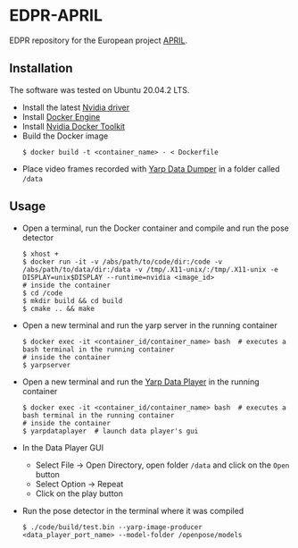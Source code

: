 # EDPR-APRIL
EDPR repository for the European project [APRIL](http://aprilproject.eu/).

## Installation
The software was tested on Ubuntu 20.04.2 LTS.

- Install the latest [Nvidia driver](https://github.com/NVIDIA/nvidia-docker/wiki/Frequently-Asked-Questions#how-do-i-install-the-nvidia-driver)
- Install [Docker Engine](https://docs.docker.com/engine/install/ubuntu)
- Install [Nvidia Docker Toolkit](https://docs.nvidia.com/datacenter/cloud-native/container-toolkit/install-guide.html#docker)
- Build the Docker image
    ```shell
    $ docker build -t <container_name> - < Dockerfile
    ```
- Place video frames recorded with [Yarp Data Dumper](https://www.yarp.it/git-master/yarpdatadumper.html) in a folder called `/data`

## Usage
- Open a terminal, run the Docker container and compile and run the pose detector
    ```shell
    $ xhost +
    $ docker run -it -v /abs/path/to/code/dir:/code -v /abs/path/to/data/dir:/data -v /tmp/.X11-unix/:/tmp/.X11-unix -e DISPLAY=unix$DISPLAY --runtime=nvidia <image_id>
    # inside the container
    $ cd /code
    $ mkdir build && cd build
    $ cmake .. && make
    ```

- Open a new terminal and run the yarp server in the running container
    ```shell
    $ docker exec -it <container_id/container_name> bash  # executes a bash terminal in the running container
    # inside the container
    $ yarpserver
    ```

- Open a new terminal and run the [Yarp Data Player](https://www.yarp.it/git-master/yarpdataplayer.html) in the running container
    ```shell
    $ docker exec -it <container_id/container_name> bash  # executes a bash terminal in the running container
    # inside the container
    $ yarpdataplayer  # launch data player's gui
    ```

- In the Data Player GUI
    - Select File -> Open Directory, open folder `/data` and click on the `Open` button
    - Select Option -> Repeat
    - Click on the play button

- Run the pose detector in the terminal where it was compiled
    ```shell
    $ ./code/build/test.bin --yarp-image-producer <data_player_port_name> --model-folder /openpose/models
    ```
